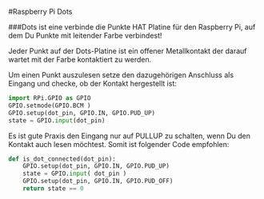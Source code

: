 <!--
---
name: Raspberry Pi Dots
description: verbinde die Punkte um eine Schaltung zu erstellen
url: http://www.raspberrypi.org/dots/
github: https://github.com/raspberrypilearning/dots
pincount: 38
pin:
  bcm0:
    name: 'Farbe: Blau'
    direction: input
  bcm1:
    name: Dot 7
    direction: input
  bcm2:
    name: Dot 22
    direction: input
  bcm3:
    name: Dot 21
    direction: input
  bcm4:
    name: Dot 2
    direction: input
  bcm5:
    name: Dot 9
    direction: input
  bcm6:
    name: Dot 14
    direction: input
  bcm7:
    name: Dot 6
    direction: input
  bcm8:
    name: Dot 18
    direction: input
  bcm9:
    name: Dot 17
    direction: input
  bcm10:
    name: 'Farbe: Grün'
    direction: input
  bcm11:
    name: Dot 8
    direction: input
  bcm12:
    name: Dot 10
    direction: input
  bcm13:
    name: Cloud
    direction: input
  bcm14:
    name: Dot 1
    direction: input
  bcm15:
    name: Dot 3
    direction: input
  bcm16:
    name: Dot 13
    direction: input
  bcm17:
    name: Dot 4
    direction: input
  bcm18:
    name: Dot 20
    direction: input
  bcm19:
    name: 'Farbe: Orange'
    direction: input
  bcm20:
    name: Bear
    direction: input
  bcm21:
    name: Dot 12
    direction: input
  bcm22:
    name: Dot 15
    direction: input
  bcm23:
    name: Dot 16
    direction: input
  bcm24:
    name: Dot 19
    direction: input
  bcm25:
    name: Dot 5
    direction: input
  bcm26:
    name: Dot 11
    direction: input
  bcm27:
    name: 'Farbe: Rot'
    direction: input
-->
#Raspberry Pi Dots

###Dots ist eine verbinde die Punkte HAT Platine für den Raspberry Pi, auf dem Du Punkte mit leitender Farbe verbindest!

Jeder Punkt auf der Dots-Platine ist ein offener Metallkontakt der darauf wartet mit der Farbe kontaktiert zu werden.


Um einen Punkt auszulesen setze den dazugehörigen Anschluss als Eingang und checke, ob der Kontakt hergestellt ist:


```python
import RPi.GPIO as GPIO
GPIO.setmode(GPIO.BCM )
GPIO.setup(dot_pin, GPIO.IN, GPIO.PUD_UP)
state = GPIO.input(dot_pin)
```

Es ist gute Praxis den Eingang nur auf PULLUP zu schalten, wenn Du den Kontakt auch lesen möchtest.
Somit ist folgender Code empfohlen:

```python
def is_dot_connected(dot_pin):
    GPIO.setup(dot_pin, GPIO.IN, GPIO.PUD_UP)
    state = GPIO.input( dot_pin )
    GPIO.setup(dot_pin, GPIO.IN, GPIO.PUD_OFF)
    return state == 0
```